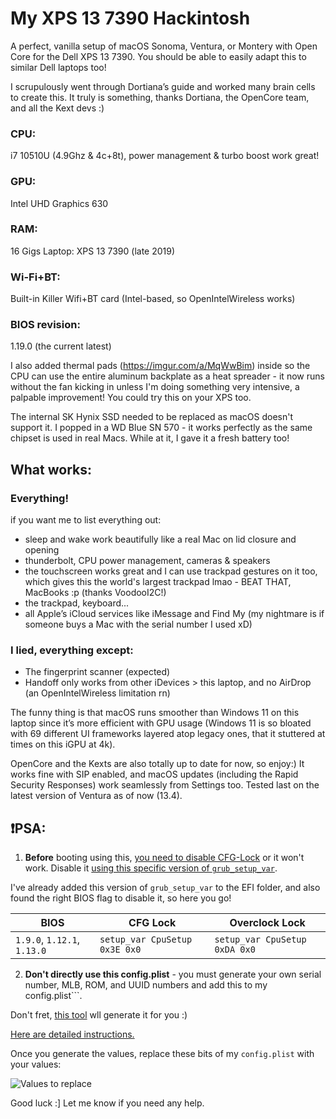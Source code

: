 # My XPS 13 7390 Hackintosh
A perfect, vanilla setup of macOS Sonoma, Ventura, or Montery with Open Core for the Dell XPS 13 7390. You should be able to easily adapt this to similar Dell laptops too!

I scrupulously went through Dortiana’s guide and worked many brain cells to create this. It truly is something, thanks Dortiana, the OpenCore team, and all the Kext devs :)


### CPU:
i7 10510U (4.9Ghz & 4c+8t), power management & turbo boost work great!

### GPU:
Intel UHD Graphics 630

### RAM:
16 Gigs Laptop: XPS 13 7390 (late 2019)

### Wi-Fi+BT:
Built-in Killer Wifi+BT card (Intel-based, so OpenIntelWireless works)

### BIOS revision:
1.19.0 (the current latest)


I also added thermal pads (https://imgur.com/a/MqWwBim) inside so the CPU can use the entire aluminum backplate as a heat spreader - it now runs without the fan kicking in unless I'm doing something very intensive, a palpable improvement! You could try this on your XPS too.

The internal SK Hynix SSD needed to be replaced as macOS doesn't support it. I popped in a WD Blue SN 570 - it works perfectly as the same chipset is used in real Macs. While at it, I gave it a fresh battery too!


## What works:
### Everything!
if you want me to list everything out:
- sleep and wake work beautifully like a real Mac on lid closure and opening
- thunderbolt, CPU power management, cameras & speakers
- the touchscreen works great and I can use trackpad gestures on it too, which gives this the world's largest trackpad lmao - BEAT THAT, MacBooks :p (thanks VoodooI2C!)
- the trackpad, keyboard...
- all Apple’s iCloud services like iMessage and Find My (my nightmare is if someone buys a Mac with the serial number I used xD)

### I lied, everything except:
- The fingerprint scanner (expected)
- Handoff only works from other iDevices > this laptop, and no AirDrop (an OpenIntelWireless limitation rn)


The funny thing is that macOS runs smoother than Windows 11 on this laptop since it’s more efficient with GPU usage (Windows 11 is so bloated with 69 different UI frameworks layered atop legacy ones, that it stuttered at times on this iGPU at 4k).

OpenCore and the Kexts are also totally up to date for now, so enjoy:)
It works fine with SIP enabled, and macOS updates (including the Rapid Security Responses) work seamlessly from Settings too. Tested last on the latest version of Ventura as of now (13.4).


## ❗️PSA:
1. **Before** booting using this, [you need to disable CFG-Lock](https://github.com/dreamwhite/bios-extraction-guide/tree/master/Dell) or it won't work.
Disable it [using this specific version of `grub_setup_var`](https://github.com/XDleader555/grub_setup_var/releases/tag/v1.0-alpha).

I've already added this version of `grub_setup_var` to the EFI folder, and also found the right BIOS flag to disable it, so here you go!

| BIOS              | CFG Lock                      | Overclock Lock
| ----------------- | ------------------------------| -----------------------------
| `1.9.0`, `1.12.1`, `1.13.0`     | `setup_var CpuSetup 0x3E 0x0` | `setup_var CpuSetup 0xDA 0x0`

2. **Don't directly use this config.plist** - you must generate your own serial number, MLB, ROM, and UUID numbers and add this to my ```
```config.plist```.

Don't fret, [this tool](https://github.com/corpnewt/GenSMBIOS) wll generate it for you :)

[Here are detailed instructions.](https://dortania.github.io/OpenCore-Post-Install/universal/iservices.html#using-gensmbios)

Once you generate the values, replace these bits of my ```config.plist``` with your values:

![Values to replace](Values_to_replace.jpeg)


Good luck :]
Let me know if you need any help.
